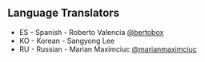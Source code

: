 

## Language Translators

- ES - Spanish - Roberto Valencia [@bertobox](https://github.com/bertobox)
- KO - Korean - Sangyong Lee
- RU - Russian - Marian Maximciuc [@marianmaximciuc](https://github.com/marianmaximciuc)